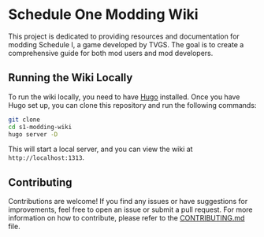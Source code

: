 # Schedule One Modding Wiki

This project is dedicated to providing resources and documentation for modding Schedule I, a game developed by TVGS. The goal is to create a comprehensive guide for both mod users and mod developers.

## Running the Wiki Locally

To run the wiki locally, you need to have [Hugo](https://gohugo.io/) installed. Once you have Hugo set up, you can clone this repository and run the following commands:

```bash
git clone
cd s1-modding-wiki
hugo server -D
```

This will start a local server, and you can view the wiki at `http://localhost:1313`.

## Contributing
Contributions are welcome! If you find any issues or have suggestions for improvements, feel free to open an issue or submit a pull request. For more information on how to contribute, please refer to the [CONTRIBUTING.md](CONTRIBUTING.md) file.
